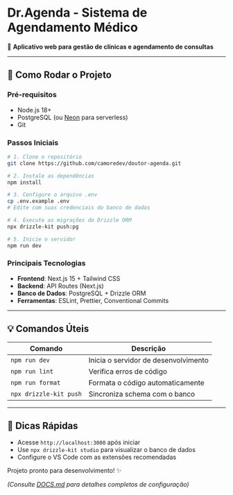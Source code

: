 # **Dr.Agenda - Sistema de Agendamento Médico**  

📅 **Aplicativo web para gestão de clínicas e agendamento de consultas**  

---

## **🚀 Como Rodar o Projeto**  

### **Pré-requisitos**  
- Node.js 18+  
- PostgreSQL (ou [Neon](https://neon.tech/) para serverless)  
- Git  

### **Passos Iniciais**  
```bash
# 1. Clone o repositório
git clone https://github.com/camoredev/doutor-agenda.git

# 2. Instale as dependências
npm install

# 3. Configure o arquivo .env
cp .env.example .env
# Edite com suas credenciais do banco de dados

# 4. Execute as migrações do Drizzle ORM
npx drizzle-kit push:pg

# 5. Inicie o servidor
npm run dev
```

### **Principais Tecnologias**  
- **Frontend**: Next.js 15 + Tailwind CSS  
- **Backend**: API Routes (Next.js)  
- **Banco de Dados**: PostgreSQL + Drizzle ORM  
- **Ferramentas**: ESLint, Prettier, Conventional Commits  

---

## **💡 Comandos Úteis**  
| Comando                | Descrição                          |
|------------------------|-----------------------------------|
| `npm run dev`          | Inicia o servidor de desenvolvimento |
| `npm run lint`         | Verifica erros de código           |
| `npm run format`       | Formata o código automaticamente   |
| `npx drizzle-kit push` | Sincroniza schema com o banco      |

---

## **📌 Dicas Rápidas**  
- Acesse `http://localhost:3000` após iniciar  
- Use `npx drizzle-kit studio` para visualizar o banco de dados  
- Configure o VS Code com as extensões recomendadas  

Projeto pronto para desenvolvimento! ✨  

*(Consulte [DOCS.md](./DOCS.md) para detalhes completos de configuração)*
